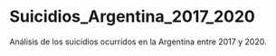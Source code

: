 # Suicidios_Argentina_2017_2020
Análisis de los suicidios ocurridos en la Argentina entre 2017 y 2020.
